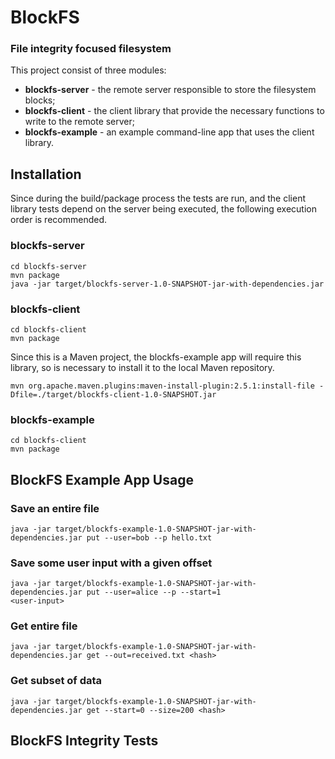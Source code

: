 # BlockFS

### File integrity focused filesystem

This project consist of three modules:

 - **blockfs-server** - the remote server responsible to store the filesystem blocks;
 - **blockfs-client** - the client library that provide the necessary functions to write to the remote server;
 - **blockfs-example** - an example command-line app that uses the client library.
 
## Installation
Since during the build/package process the tests are run, and the client library tests depend on the server being executed, the following execution order is recommended.

### blockfs-server
```
cd blockfs-server
mvn package
java -jar target/blockfs-server-1.0-SNAPSHOT-jar-with-dependencies.jar
```

### blockfs-client
```
cd blockfs-client
mvn package
```
Since this is a Maven project, the blockfs-example app will require this library, so is necessary to install it to the local Maven repository.
```
mvn org.apache.maven.plugins:maven-install-plugin:2.5.1:install-file -Dfile=./target/blockfs-client-1.0-SNAPSHOT.jar
```

### blockfs-example
```
cd blockfs-client
mvn package
```

## BlockFS Example App Usage

### Save an entire file
```
java -jar target/blockfs-example-1.0-SNAPSHOT-jar-with-dependencies.jar put --user=bob --p hello.txt
```

### Save some user input with a given offset
```
java -jar target/blockfs-example-1.0-SNAPSHOT-jar-with-dependencies.jar put --user=alice --p --start=1
<user-input>
```

### Get entire file
```
java -jar target/blockfs-example-1.0-SNAPSHOT-jar-with-dependencies.jar get --out=received.txt <hash>
```

### Get subset of data
```
java -jar target/blockfs-example-1.0-SNAPSHOT-jar-with-dependencies.jar get --start=0 --size=200 <hash>
```

## BlockFS Integrity Tests
